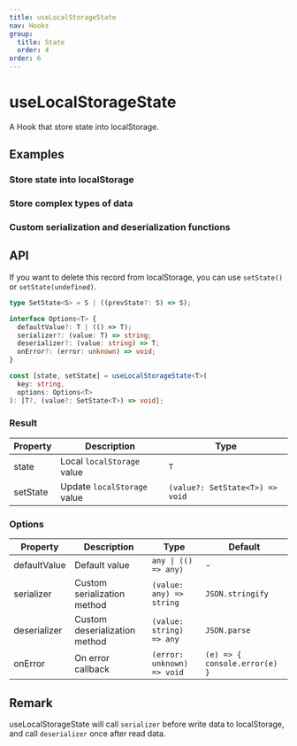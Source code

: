 ```yaml
---
title: useLocalStorageState
nav: Hooks
group:
  title: State
  order: 4
order: 6
---
```


# useLocalStorageState

A Hook that store state into localStorage.

## Examples

### Store state into localStorage

<code src="./demo/demo1.tsx"></code>

### Store complex types of data

<code src="./demo/demo2.tsx"></code>

### Custom serialization and deserialization functions

<code src="./demo/demo3.tsx"></code>

## API

If you want to delete this record from localStorage, you can use `setState()` or `setState(undefined)`.

```typescript
type SetState<S> = S | ((prevState?: S) => S);

interface Options<T> {
  defaultValue?: T | (() => T);
  serializer?: (value: T) => string;
  deserializer?: (value: string) => T;
  onError?: (error: unknown) => void;
}

const [state, setState] = useLocalStorageState<T>(
  key: string,
  options: Options<T>
): [T?, (value?: SetState<T>) => void];
```

### Result

| Property | Description                 | Type                            |
| -------- | --------------------------- | ------------------------------- |
| state    | Local `localStorage` value  | `T`                             |
| setState | Update `localStorage` value | `(value?: SetState<T>) => void` |

### Options

| Property     | Description                   | Type                       | Default                       |
| ------------ | ----------------------------- | -------------------------- | ----------------------------- |
| defaultValue | Default value                 | `any \| (() => any)`       | -                             |
| serializer   | Custom serialization method   | `(value: any) => string`   | `JSON.stringify`              |
| deserializer | Custom deserialization method | `(value: string) => any`   | `JSON.parse`                  |
| onError      | On error callback             | `(error: unknown) => void` | `(e) => { console.error(e) }` |

## Remark

useLocalStorageState will call `serializer` before write data to localStorage, and call `deserializer` once after read data.

